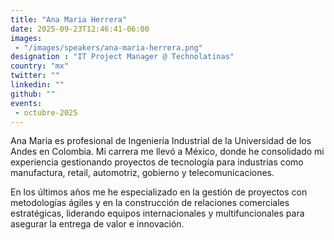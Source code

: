 ```yaml
---
title: "Ana Maria Herrera"
date: 2025-09-23T12:46:41-06:00
images: 
 - "/images/speakers/ana-maria-herrera.png"
designation : "IT Project Manager @ Technolatinas"
country: "mx"
twitter: ""
linkedin: ""
github: ""
events: 
 - octubre-2025
---
```


Ana Maria es profesional de Ingeniería Industrial de la Universidad de los Andes en Colombia. Mi carrera me llevó a México, donde he consolidado mi experiencia gestionando proyectos de tecnología para industrias como manufactura, retail, automotriz, gobierno y telecomunicaciones.

En los últimos años me he especializado en la gestión de proyectos con metodologías ágiles y en la construcción de relaciones comerciales estratégicas, liderando equipos internacionales y multifuncionales para asegurar la entrega de valor e innovación.